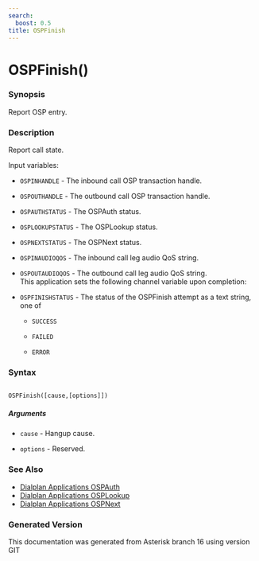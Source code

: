 ```yaml
---
search:
  boost: 0.5
title: OSPFinish
---
```


# OSPFinish()

### Synopsis

Report OSP entry.

### Description

Report call state.<br>

Input variables:<br>


* `OSPINHANDLE` - The inbound call OSP transaction handle.<br>

* `OSPOUTHANDLE` - The outbound call OSP transaction handle.<br>

* `OSPAUTHSTATUS` - The OSPAuth status.<br>

* `OSPLOOKUPSTATUS` - The OSPLookup status.<br>

* `OSPNEXTSTATUS` - The OSPNext status.<br>

* `OSPINAUDIOQOS` - The inbound call leg audio QoS string.<br>

* `OSPOUTAUDIOQOS` - The outbound call leg audio QoS string.<br>
This application sets the following channel variable upon completion:<br>


* `OSPFINISHSTATUS` - The status of the OSPFinish attempt as a text string, one of<br>

    * `SUCCESS`

    * `FAILED`

    * `ERROR`

### Syntax


```

OSPFinish([cause,[options]])
```
##### Arguments


* `cause` - Hangup cause.<br>

* `options` - Reserved.<br>

### See Also

* [Dialplan Applications OSPAuth](/Asterisk_16_Documentation/API_Documentation/Dialplan_Applications/OSPAuth)
* [Dialplan Applications OSPLookup](/Asterisk_16_Documentation/API_Documentation/Dialplan_Applications/OSPLookup)
* [Dialplan Applications OSPNext](/Asterisk_16_Documentation/API_Documentation/Dialplan_Applications/OSPNext)


### Generated Version

This documentation was generated from Asterisk branch 16 using version GIT 
